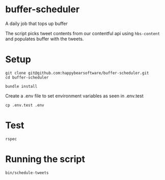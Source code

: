 # buffer-scheduler
A daily job that tops up buffer

The script picks tweet contents from our contentful api using `hbs-content` and populates buffer with the tweets.

# Setup

```
git clone git@github.com:happybearsoftware/buffer-scheduler.git
cd buffer-scheduler

bundle install
```

Create a .env file to set environment variables as seen in .env.test

```
cp .env.test .env
```

# Test

```
rspec
```

# Running the script

```
bin/schedule-tweets
```